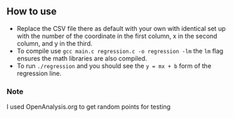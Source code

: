 ## How to use
- Replace the CSV file there as default with your own with identical set up with the number of the coordinate in the first column, x in the second column, and y in the third.
- To compile use `gcc main.c regression.c -o regression -lm` the `lm` flag ensures the math libraries are also compiled.
- To run `./regression` and you should see the `y = mx + b` form of the regression line. 

### Note
I used OpenAnalysis.org to get random points for testing
